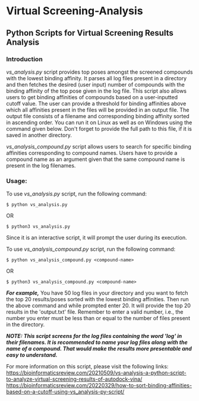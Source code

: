 # Virtual Screening-Analysis

## Python Scripts for Virtual Screening Results Analysis

### Introduction

<i>vs_analysis.py</i> script provides top poses amongst the screened compounds with the lowest binding affinity.
It parses all log files present in a directory and then fetches the desired (user input) number of compounds with the binding affinity of the top pose given in the log file. 
This script also allows users to get binding affinities of compounds based on a user-inputted cutoff value. The user can provide a threshold for binding affinities above which all affinities present in the files will be provided in an output file.
The output file consists of a filename and corresponding binding affinity sorted in ascending order.
You can run it on Linux as well as on Windows using the command given below. Don't forget to provide the full path to this file, if it is saved in another directory.

<i>vs_analysis_compound.py</i> script allows users to search for specific binding affinities corresponding to compound names. Users have to provide a compound name as an argument given that the same compound name is present in the log filenames.

### Usage:

To use <i>vs_analysis.py</i> script, run the following command:

```$ python vs_analysis.py``` 

OR

```$ python3 vs_analysis.py```


Since it is an interactive script, it will prompt the user during its execution.


To use <i>vs_analysis_compound.py</i> script, run the following command:

```$ python vs_analysis_compound.py <compound-name>``` 

OR

```$ python3 vs_analysis_compound.py <compound-name>```

***For example,***
You have 50 log files in your directory and you want to fetch the top 20 results/poses sorted with the lowest binding affinities.
Then run the above command and while prompted enter 20. It will provide the top 20 results in the 'output.txt' file.
Remember to enter a valid number, i.e., the number you enter must be less than or equal to the number of files present in the directory.

***NOTE:
This script screens for the log files containing the word 'log' in their filenames.
It is recommended to name your log files along with the name of a compound. That would make the results more presentable and easy to understand.***


For more information on this script, please visit the following links:
https://bioinformaticsreview.com/20210509/vs-analysis-a-python-script-to-analyze-virtual-screening-results-of-autodock-vina/
https://bioinformaticsreview.com/20220329/how-to-sort-binding-affinities-based-on-a-cutoff-using-vs_analysis-py-script/

